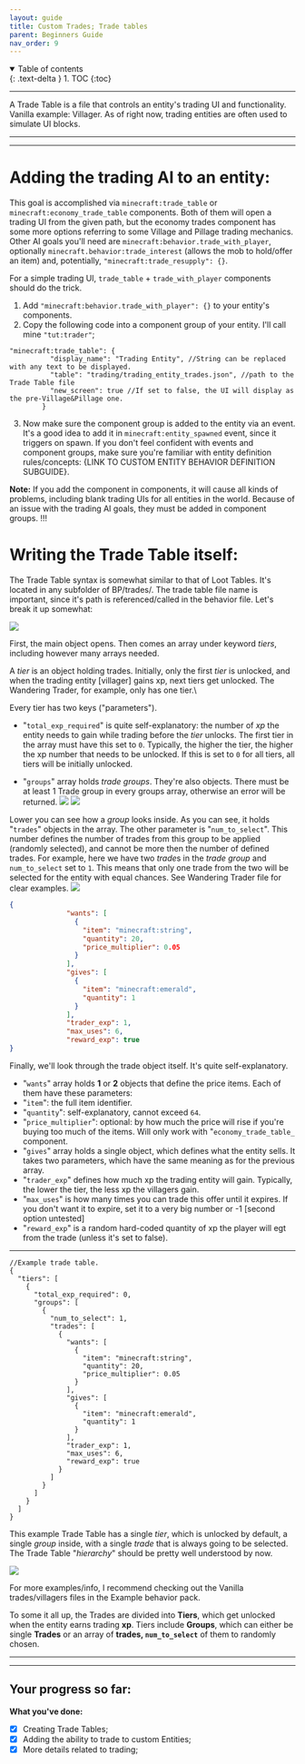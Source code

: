 ```yaml
---
layout: guide
title: Custom Trades; Trade tables
parent: Beginners Guide
nav_order: 9
---
```


<details id="toc" open markdown="block">
  <summary>
    Table of contents
  </summary>
  {: .text-delta }
1. TOC
{:toc}
</details>

___

A Trade Table is a file that controls an entity's trading UI and functionality. Vanilla example: Villager. As of right now, trading entities are often used to simulate UI blocks.
___
___
# Adding the trading AI to an entity:
This goal is accomplished via `minecraft:trade_table` or `minecraft:economy_trade_table` components. Both of them will open a trading UI from the given path, but the economy trades component has some more options referring to some Village and Pillage trading mechanics. Other AI goals you'll need are `minecraft:behavior.trade_with_player`, optionally `minecraft.behavior:trade_interest` (allows the mob to hold/offer an item) and, potentially, `"minecraft:trade_resupply": {}`.

For a simple trading UI, `trade_table` + `trade_with_player` components should do the trick.


1. Add `"minecraft:behavior.trade_with_player": {}` to your entity's components.
2. Copy the following code into a component group of your entity. I'll call mine `"tut:trader"`;

```jsonc
"minecraft:trade_table": {
          "display_name": "Trading Entity", //String can be replaced with any text to be displayed.
          "table": "trading/trading_entity_trades.json", //path to the Trade Table file
          "new_screen": true //If set to false, the UI will display as the pre-Village&Pillage one.
        }
```

3. Now make sure the component group is added to the entity via an event. It's a good idea to add it in `minecraft:entity_spawned` event, since it triggers on spawn.
If you don't feel confident with events and component groups, make sure you're familiar with entity definition rules/concepts: {LINK TO CUSTOM ENTITY BEHAVIOR DEFINITION SUBGUIDE}.

**Note:** If you add the component in components, it will cause all kinds of problems, including blank trading UIs for all entities in the world. Because of an issue with the trading AI goals, they must be added in component groups. !!!

# Writing the Trade Table itself:
The Trade Table syntax is somewhat similar to that of Loot Tables. It's located in any subfolder of BP/trades/. The trade table file name is important, since it's path is referenced/called in the behavior file. Let's break it up somewhat:

![](/assets/guide/trade_table_tree_1.png)

First, the main object opens. Then comes an array under keyword *tiers*, including however many arrays needed.

A *tier* is an object holding trades. Initially, only the first *tier* is unlocked, and when the trading entity [villager] gains xp, next tiers get unlocked. The Wandering Trader, for example, only has one tier.\

Every tier has two keys ("parameters").
- "`total_exp_required`" is quite self-explanatory: the number of *xp* the entity needs to gain while trading before the *tier* unlocks. The first tier in the array must have this set to `0`. Typically, the higher the tier, the higher the xp number that needs to be unlocked. If this is set to `0` for all tiers, all tiers will be initially unlocked.

- "`groups`" array holds *trade groups*. They're also objects. There must be at least 1 Trade group in every groups array, otherwise an error will be returned.
![](/assets/guide/trade_table_tree_2.png)
![](/assets/guide/trade_table_tree_3.png)

Lower you can see how a *group* looks inside. As you can see, it holds "`trades`" objects in the array. The other parameter is "`num_to_select`". This number defines the number of trades from this group to be applied (randomly selected), and cannot be more then the number of defined trades. For example, here we have two *trade*s in the *trade group* and `num_to_select` set to `1`. This means that only one trade from the two will be selected for the entity with equal chances. See Wandering Trader file for clear examples.
![](/assets/guide/trade_table_tree_4.png)

```json
{
              "wants": [
                {
                  "item": "minecraft:string",
                  "quantity": 20,
                  "price_multiplier": 0.05
                }
              ],
              "gives": [
                {
                  "item": "minecraft:emerald",
                  "quantity": 1
                }
              ],
              "trader_exp": 1,
              "max_uses": 6,
              "reward_exp": true
}
```

Finally, we'll look through the trade object itself. It's quite self-explanatory.
- "`wants`" array holds **1** or **2** objects that define the price items. Each of them have these parameters:
- "`item`": the full item identifier.
- "`quantity`": self-explanatory, cannot exceed `64`.
- "`price_multiplier`": optional: by how much the price will rise if you're buying too much of the items. Will only work with "`economy_trade_table_` component.
- "`gives`" array holds a single object, which defines what the entity sells. It takes two parameters, which have the same meaning as for the previous array.
- "`trader_exp`" defines how much xp the trading entity will gain. Typically, the lower the tier, the less xp the villagers gain.
- "`max_uses`" is how many times you can trade this offer until it expires. If you don't want it to expire, set it to a very big number or -1 [second option untested]
- "`reward_exp`" is a random hard-coded quantity of xp the player will egt from the trade (unless it's set to false).

___
```jsonc
//Example trade table.
{
  "tiers": [
    {
      "total_exp_required": 0,
      "groups": [
        {
          "num_to_select": 1,
          "trades": [
            {
              "wants": [
                {
                  "item": "minecraft:string",
                  "quantity": 20,
                  "price_multiplier": 0.05
                }
              ],
              "gives": [
                {
                  "item": "minecraft:emerald",
                  "quantity": 1
                }
              ],
              "trader_exp": 1,
              "max_uses": 6,
              "reward_exp": true
            }
          ]
        }
      ]
    }
  ]
}
```

This example Trade Table has a single *tier*, which is unlocked by default, a single *group* inside, with a single *trade* that is always going to be selected.
The Trade Table "*hierarchy*" should be pretty well understood by now.

![](/assets/guide/trade_table_tree_5.png)


For more examples/info, I recommend checking out the Vanilla trades/villagers files in the Example behavior pack.

To some it all up, the Trades are divided into **Tiers**, which get unlocked when the entity earns trading **xp**. Tiers include **Groups**, which can either be single **Trades** or an array of **trades, `num_to_select`** of them to randomly chosen.

___
___
## Your progress so far:
**What you've done:**
- [x] Creating Trade Tables;
- [x] Adding the ability to trade to custom Entities;
- [x] More details related to trading;
